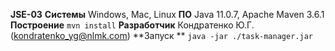 **JSE-03**
**Системы**
Windows, Mac, Linux
**ПО**
Java 11.0.7, Apache Maven 3.6.1
**Построение**
`mvn install`
**Разработчик**
Кондратенко Ю.Г. (kondratenko_yg@nlmk.com)
**Запуск **
`java -jar ./task-manager.jar`